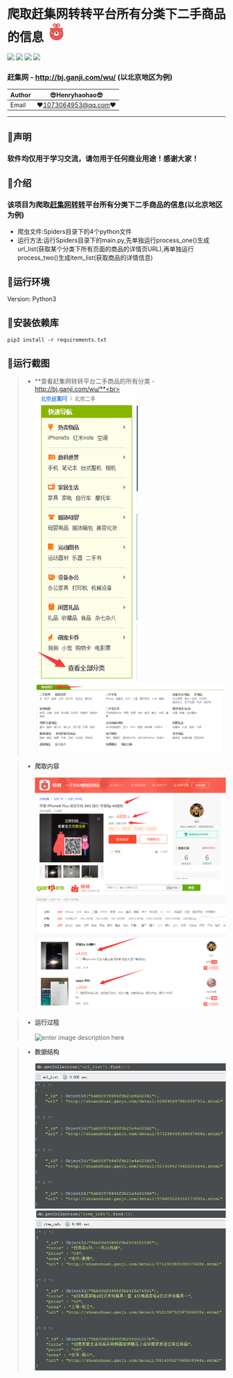爬取赶集网转转平台所有分类下二手商品的信息 ![enter image description here](Pic/logo.png)
===========================
![](https://img.shields.io/badge/Python-3.6.3-green.svg) ![](https://img.shields.io/badge/requests-2.18.4-green.svg) ![](https://img.shields.io/badge/pymongo-3.6.1-green.svg) ![](https://img.shields.io/badge/beautifulsoup4-4.6.3-green.svg)
### 赶集网 - http://bj.ganji.com/wu/ (以北京地区为例)
|Author|:sunglasses:Henryhaohao:sunglasses:|
|---|---
|Email|:hearts:1073064953@qq.com:hearts:

      
****
## :dolphin:声明
### 软件均仅用于学习交流，请勿用于任何商业用途！感谢大家！
## :dolphin:介绍
### 该项目为爬取[赶集网转转](http://bj.ganji.com/wu/)平台所有分类下二手商品的信息(以北京地区为例)
- 爬虫文件:Spiders目录下的4个python文件
- 运行方法:运行Spiders目录下的main.py,先单独运行process_one()生成url_list(获取某个分类下所有页面的商品的详情页URL),再单独运行process_two()生成item_list(获取商品的详情信息)
## :dolphin:运行环境
Version: Python3
## :dolphin:安装依赖库
```
pip3 install -r requirements.txt
```
## :dolphin:**运行截图**
> - **查看赶集网转转平台二手商品的所有分类 - http://bj.ganji.com/wu/**<br><br>
![enter image description here](Pic/sort.png)
![enter image description here](Pic/all_sort.png)

> - **爬取内容**<br><br>
![enter image description here](Pic/content_1.png)
![enter image description here](Pic/content_2.png)

> - **运行过程**<br><br>
![enter image description here](Pic/run.gif)

> - **数据结构**<br><br>
![enter image description here](Pic/url_list.jpg)
![enter image description here](Pic/item_info.jpg)


